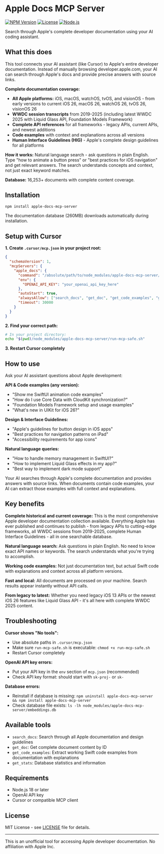 # Apple Docs MCP Server

[![NPM Version](https://img.shields.io/npm/v/apple-docs-mcp-server)](https://www.npmjs.com/package/apple-docs-mcp-server)
[![License](https://img.shields.io/badge/license-MIT-blue.svg)](LICENSE)
[![Node.js](https://img.shields.io/badge/node.js-18%2B-brightgreen.svg)](https://nodejs.org/)

Search through Apple's complete developer documentation using your AI coding assistant.

## What this does

This tool connects your AI assistant (like Cursor) to Apple's entire developer documentation. Instead of manually browsing developer.apple.com, your AI can search through Apple's docs and provide precise answers with source links.

**Complete documentation coverage:**
- **All Apple platforms:** iOS, macOS, watchOS, tvOS, and visionOS - from early versions to current iOS 26, macOS 26, watchOS 26, tvOS 26, visionOS 26
- **WWDC session transcripts** from 2019-2025 (including latest WWDC 2025 with Liquid Glass API, Foundation Models Framework)  
- **Complete API references** for all frameworks - legacy APIs, current APIs, and newest additions
- **Code examples** with context and explanations across all versions
- **Human Interface Guidelines (HIG)** - Apple's complete design guidelines for all platforms

**How it works:** Natural language search - ask questions in plain English. Type "how to animate a button press" or "best practices for iOS navigation" and get relevant answers. The search understands concepts and context, not just exact keyword matches.

**Database:** 16,253+ documents with complete content coverage.

## Installation

```bash
npm install apple-docs-mcp-server
```

The documentation database (260MB) downloads automatically during installation.

## Setup with Cursor

**1. Create `.cursor/mcp.json` in your project root:**

```json
{
  "schemaVersion": 1,
  "mcpServers": {
    "apple_docs": {
      "command": "/absolute/path/to/node_modules/apple-docs-mcp-server/run-mcp-safe.sh",
      "env": {
        "OPENAI_API_KEY": "your_openai_api_key_here"
      },
      "autoStart": true,
      "alwaysAllow": ["search_docs", "get_doc", "get_code_examples", "get_stats"],
      "timeout": 30000
    }
  }
}
```

**2. Find your correct path:**
```bash
# In your project directory:
echo "$(pwd)/node_modules/apple-docs-mcp-server/run-mcp-safe.sh"
```

**3. Restart Cursor completely**

## How to use

Ask your AI assistant questions about Apple development:

**API & Code examples (any version):**
- "Show me SwiftUI animation code examples"
- "How do I use Core Data with CloudKit synchronization?"
- "Foundation Models Framework setup and usage examples"
- "What's new in UIKit for iOS 26?"

**Design & Interface Guidelines:**
- "Apple's guidelines for button design in iOS apps"
- "Best practices for navigation patterns on iPad"
- "Accessibility requirements for app icons"

**Natural language queries:**
- "How to handle memory management in SwiftUI?"
- "How to implement Liquid Glass effects in my app?"
- "Best way to implement dark mode support"

Your AI searches through Apple's complete documentation and provides answers with source links. When documents contain code examples, your AI can extract those examples with full context and explanations.

## Key benefits

**Complete historical and current coverage:** This is the most comprehensive Apple developer documentation collection available. Everything Apple has ever published and continues to publish - from legacy APIs to cutting-edge frameworks, all WWDC sessions from 2019-2025, complete Human Interface Guidelines - all in one searchable database.

**Natural language search:** Ask questions in plain English. No need to know exact API names or keywords. The search understands what you're trying to accomplish.

**Working code examples:** Not just documentation text, but actual Swift code with explanations and context across all platform versions.

**Fast and local:** All documents are processed on your machine. Search results appear instantly without API calls.

**From legacy to latest:** Whether you need legacy iOS 13 APIs or the newest iOS 26 features like Liquid Glass API - it's all here with complete WWDC 2025 content.

## Troubleshooting

**Cursor shows "No tools":**
- Use absolute paths in `.cursor/mcp.json`
- Make sure `run-mcp-safe.sh` is executable: `chmod +x run-mcp-safe.sh`
- Restart Cursor completely

**OpenAI API key errors:**
- Put your API key in the `env` section of `mcp.json` (recommended)
- Check API key format: should start with `sk-proj-` or `sk-`

**Database errors:**
- Reinstall if database is missing: `npm uninstall apple-docs-mcp-server && npm install apple-docs-mcp-server`
- Check database file exists: `ls -lh node_modules/apple-docs-mcp-server/embeddings.db`

## Available tools

- `search_docs`: Search through all Apple documentation and design guidelines
- `get_doc`: Get complete document content by ID
- `get_code_examples`: Extract working Swift code examples from documentation with explanations
- `get_stats`: Database statistics and information

## Requirements

- Node.js 18 or later
- OpenAI API key
- Cursor or compatible MCP client

## License

MIT License - see [LICENSE](LICENSE) file for details.

---

This is an unofficial tool for accessing Apple developer documentation. No affiliation with Apple Inc.